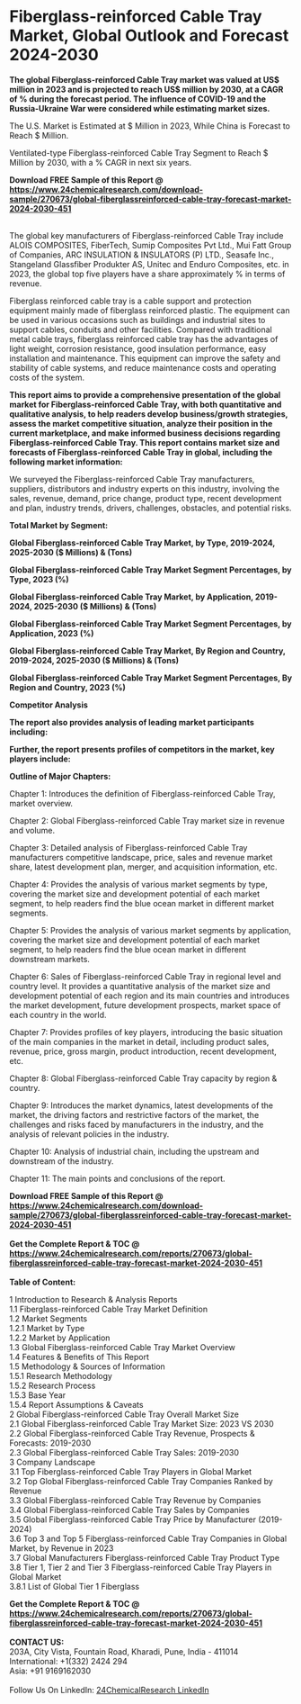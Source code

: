 <h1>Fiberglass-reinforced Cable Tray Market, Global Outlook and Forecast 2024-2030</h1><p><strong>The global Fiberglass-reinforced Cable Tray market was valued at US$ million in 2023 and is projected to reach US$ million by 2030, at a CAGR of % during the forecast period. The influence of COVID-19 and the Russia-Ukraine War were considered while estimating market sizes.</strong></p><p>
The U.S. Market is Estimated at $ Million in 2023, While China is Forecast to Reach $ Million.</p><p>
Ventilated-type Fiberglass-reinforced Cable Tray Segment to Reach $ Million by 2030, with a % CAGR in next six years.</p><div><b>Download FREE Sample of this Report @ 
            <a href="https://www.24chemicalresearch.com/download-sample/270673/global-fiberglassreinforced-cable-tray-forecast-market-2024-2030-451">
            https://www.24chemicalresearch.com/download-sample/270673/global-fiberglassreinforced-cable-tray-forecast-market-2024-2030-451</a></b></div><br><p>
The global key manufacturers of Fiberglass-reinforced Cable Tray include ALOIS COMPOSITES, FiberTech, Sumip Composites Pvt Ltd., Mui Fatt Group of Companies, ARC INSULATION &amp; INSULATORS (P) LTD., Seasafe Inc., Stangeland Glassfiber Produkter AS, Unitec and Enduro Composites, etc. in 2023, the global top five players have a share approximately % in terms of revenue.</p><p>
Fiberglass reinforced cable tray is a cable support and protection equipment mainly made of fiberglass reinforced plastic. The equipment can be used in various occasions such as buildings and industrial sites to support cables, conduits and other facilities. Compared with traditional metal cable trays, fiberglass reinforced cable tray has the advantages of light weight, corrosion resistance, good insulation performance, easy installation and maintenance. This equipment can improve the safety and stability of cable systems, and reduce maintenance costs and operating costs of the system.</p><p>
<strong>This report aims to provide a comprehensive presentation of the global market for Fiberglass-reinforced Cable Tray, with both quantitative and qualitative analysis, to help readers develop business/growth strategies, assess the market competitive situation, analyze their position in the current marketplace, and make informed business decisions regarding Fiberglass-reinforced Cable Tray. This report contains market size and forecasts of Fiberglass-reinforced Cable Tray in global, including the following market information:</strong></p><p>
</p><p>
</p><p>We surveyed the Fiberglass-reinforced Cable Tray manufacturers, suppliers, distributors and industry experts on this industry, involving the sales, revenue, demand, price change, product type, recent development and plan, industry trends, drivers, challenges, obstacles, and potential risks.</p><p>
<strong>Total Market by Segment:</strong></p><p>
<strong>Global Fiberglass-reinforced Cable Tray Market, by Type, 2019-2024, 2025-2030 ($ Millions) &amp; (Tons)</strong></p><p>
<strong>Global Fiberglass-reinforced Cable Tray Market Segment Percentages, by Type, 2023 (%)</strong></p><p>
</p><p>
<strong>Global Fiberglass-reinforced Cable Tray Market, by Application, 2019-2024, 2025-2030 ($ Millions) &amp; (Tons)</strong></p><p>
<strong>Global Fiberglass-reinforced Cable Tray Market Segment Percentages, by Application, 2023 (%)</strong></p><p>
</p><p>
<strong>Global Fiberglass-reinforced Cable Tray Market, By Region and Country, 2019-2024, 2025-2030 ($ Millions) &amp; (Tons)</strong></p><p>
<strong>Global Fiberglass-reinforced Cable Tray Market Segment Percentages, By Region and Country, 2023 (%)</strong></p><p>
</p><p>
<strong>Competitor Analysis</strong></p><p>
<strong>The report also provides analysis of leading market participants including:</strong></p><p>
</p><p>
<strong>Further, the report presents profiles of competitors in the market, key players include:</strong></p><p>
</p><p>
<strong>Outline of Major Chapters:</strong></p><p>
</p><p>Chapter 1: Introduces the definition of Fiberglass-reinforced Cable Tray, market overview.</p><p>
Chapter 2: Global Fiberglass-reinforced Cable Tray market size in revenue and volume.</p><p>
Chapter 3: Detailed analysis of Fiberglass-reinforced Cable Tray manufacturers competitive landscape, price, sales and revenue market share, latest development plan, merger, and acquisition information, etc.</p><p>
Chapter 4: Provides the analysis of various market segments by type, covering the market size and development potential of each market segment, to help readers find the blue ocean market in different market segments.</p><p>
Chapter 5: Provides the analysis of various market segments by application, covering the market size and development potential of each market segment, to help readers find the blue ocean market in different downstream markets.</p><p>
Chapter 6: Sales of Fiberglass-reinforced Cable Tray in regional level and country level. It provides a quantitative analysis of the market size and development potential of each region and its main countries and introduces the market development, future development prospects, market space of each country in the world.</p><p>
Chapter 7: Provides profiles of key players, introducing the basic situation of the main companies in the market in detail, including product sales, revenue, price, gross margin, product introduction, recent development, etc.</p><p>
Chapter 8: Global Fiberglass-reinforced Cable Tray capacity by region &amp; country.</p><p>
Chapter 9: Introduces the market dynamics, latest developments of the market, the driving factors and restrictive factors of the market, the challenges and risks faced by manufacturers in the industry, and the analysis of relevant policies in the industry.</p><p>
Chapter 10: Analysis of industrial chain, including the upstream and downstream of the industry.</p><p>
Chapter 11: The main points and conclusions of the report.</p><div><b>Download FREE Sample of this Report @ 
            <a href="https://www.24chemicalresearch.com/download-sample/270673/global-fiberglassreinforced-cable-tray-forecast-market-2024-2030-451">
            https://www.24chemicalresearch.com/download-sample/270673/global-fiberglassreinforced-cable-tray-forecast-market-2024-2030-451</a></b></div><br><div><b>Get the Complete Report & TOC @ 
            <a href="https://www.24chemicalresearch.com/reports/270673/global-fiberglassreinforced-cable-tray-forecast-market-2024-2030-451">
            https://www.24chemicalresearch.com/reports/270673/global-fiberglassreinforced-cable-tray-forecast-market-2024-2030-451</a></b></div><br>
            <b>Table of Content:</b><p>1 Introduction to Research & Analysis Reports<br />
    1.1 Fiberglass-reinforced Cable Tray Market Definition<br />
    1.2 Market Segments<br />
        1.2.1 Market by Type<br />
        1.2.2 Market by Application<br />
    1.3 Global Fiberglass-reinforced Cable Tray Market Overview<br />
    1.4 Features & Benefits of This Report<br />
    1.5 Methodology & Sources of Information<br />
        1.5.1 Research Methodology<br />
        1.5.2 Research Process<br />
        1.5.3 Base Year<br />
        1.5.4 Report Assumptions & Caveats<br />
2 Global Fiberglass-reinforced Cable Tray Overall Market Size<br />
    2.1 Global Fiberglass-reinforced Cable Tray Market Size: 2023 VS 2030<br />
    2.2 Global Fiberglass-reinforced Cable Tray Revenue, Prospects & Forecasts: 2019-2030<br />
    2.3 Global Fiberglass-reinforced Cable Tray Sales: 2019-2030<br />
3 Company Landscape<br />
    3.1 Top Fiberglass-reinforced Cable Tray Players in Global Market<br />
    3.2 Top Global Fiberglass-reinforced Cable Tray Companies Ranked by Revenue<br />
    3.3 Global Fiberglass-reinforced Cable Tray Revenue by Companies<br />
    3.4 Global Fiberglass-reinforced Cable Tray Sales by Companies<br />
    3.5 Global Fiberglass-reinforced Cable Tray Price by Manufacturer (2019-2024)<br />
    3.6 Top 3 and Top 5 Fiberglass-reinforced Cable Tray Companies in Global Market, by Revenue in 2023<br />
    3.7 Global Manufacturers Fiberglass-reinforced Cable Tray Product Type<br />
    3.8 Tier 1, Tier 2 and Tier 3 Fiberglass-reinforced Cable Tray Players in Global Market<br />
        3.8.1 List of Global Tier 1 Fiberglass</p><div><b>Get the Complete Report & TOC @ 
            <a href="https://www.24chemicalresearch.com/reports/270673/global-fiberglassreinforced-cable-tray-forecast-market-2024-2030-451">
            https://www.24chemicalresearch.com/reports/270673/global-fiberglassreinforced-cable-tray-forecast-market-2024-2030-451</a></b></div><br><b>CONTACT US:</b><br>
            203A, City Vista, Fountain Road, Kharadi, Pune, India - 411014<br>
            International: +1(332) 2424 294<br>
            Asia: +91 9169162030 <br><br>
            Follow Us On LinkedIn: <a href="https://www.linkedin.com/company/24chemicalresearch/">24ChemicalResearch LinkedIn</a>